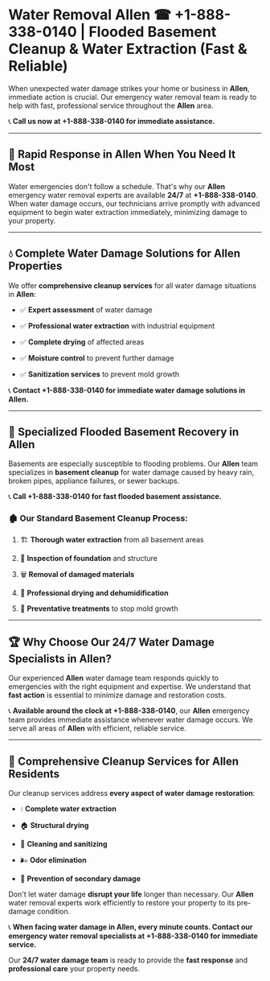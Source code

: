 # Water Removal Allen ☎ +1-888-338-0140 | Flooded Basement Cleanup & Water Extraction (Fast & Reliable)

When unexpected water damage strikes your home or business in **Allen**, immediate action is crucial. Our emergency water removal team is ready to help with fast, professional service throughout the **Allen** area. 

📞 **Call us now at +1-888-338-0140 for immediate assistance.**
---
## 🚀 Rapid Response in Allen When You Need It Most
Water emergencies don't follow a schedule. That's why our **Allen** emergency water removal experts are available **24/7** at **+1-888-338-0140**. When water damage occurs, our technicians arrive promptly with advanced equipment to begin water extraction immediately, minimizing damage to your property.
---
## 💧 Complete Water Damage Solutions for Allen Properties
We offer **comprehensive cleanup services** for all water damage situations in **Allen**:
- ✅ **Expert assessment** of water damage  
- ✅ **Professional water extraction** with industrial equipment  
- ✅ **Complete drying** of affected areas  
- ✅ **Moisture control** to prevent further damage  
- ✅ **Sanitization services** to prevent mold growth  
📞 **Contact +1-888-338-0140 for immediate water damage solutions in Allen.**
---
## 🌊 Specialized Flooded Basement Recovery in Allen
Basements are especially susceptible to flooding problems. Our **Allen** team specializes in **basement cleanup** for water damage caused by heavy rain, broken pipes, appliance failures, or sewer backups. 
📞 **Call +1-888-338-0140 for fast flooded basement assistance.**
### 🏚️ Our Standard Basement Cleanup Process:
1. 🏗️ **Thorough water extraction** from all basement areas  
2. 🔎 **Inspection of foundation** and structure  
3. 🗑️ **Removal of damaged materials**  
4. 💨 **Professional drying and dehumidification**  
5. 🚫 **Preventative treatments** to stop mold growth  
---
## 🏆 Why Choose Our 24/7 Water Damage Specialists in Allen?
Our experienced **Allen** water damage team responds quickly to emergencies with the right equipment and expertise. We understand that **fast action** is essential to minimize damage and restoration costs.
📞 **Available around the clock at +1-888-338-0140**, our **Allen** emergency team provides immediate assistance whenever water damage occurs. We serve all areas of **Allen** with efficient, reliable service.
---
## 🧹 Comprehensive Cleanup Services for Allen Residents
Our cleanup services address **every aspect of water damage restoration**:
- 💧 **Complete water extraction**  
- 🏠 **Structural drying**  
- 🧼 **Cleaning and sanitizing**  
- 🌬️ **Odor elimination**  
- 🚫 **Prevention of secondary damage**  
Don't let water damage **disrupt your life** longer than necessary. Our **Allen** water removal experts work efficiently to restore your property to its pre-damage condition.
📞 **When facing water damage in Allen, every minute counts. Contact our emergency water removal specialists at +1-888-338-0140 for immediate service.**
Our **24/7 water damage team** is ready to provide the **fast response** and **professional care** your property needs.
